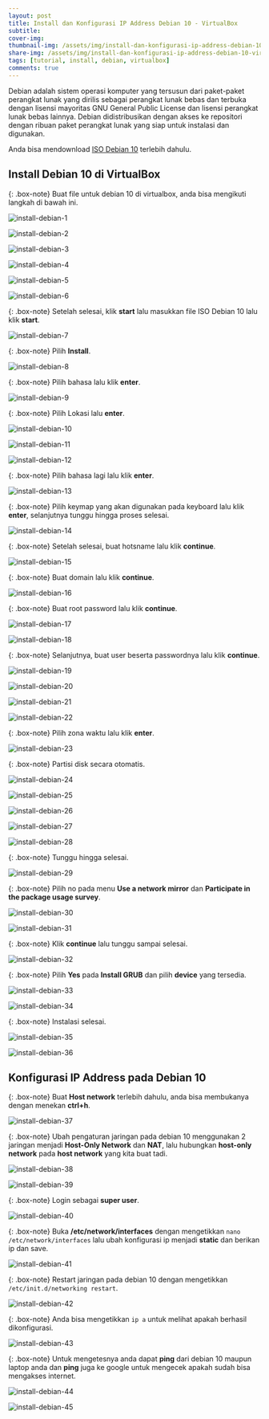 ```yaml
---
layout: post
title: Install dan Konfigurasi IP Address Debian 10 - VirtualBox
subtitle: 
cover-img: 
thumbnail-img: /assets/img/install-dan-konfigurasi-ip-address-debian-10-virtualbox/debian.jpeg
share-img: /assets/img/install-dan-konfigurasi-ip-address-debian-10-virtualbox/debian.jpeg
tags: [tutorial, install, debian, virtualbox]
comments: true
---
```


Debian adalah sistem operasi komputer yang tersusun dari paket-paket perangkat lunak yang dirilis sebagai perangkat lunak bebas dan terbuka dengan lisensi mayoritas GNU General Public License dan lisensi perangkat lunak bebas lainnya. Debian didistribusikan dengan akses ke repositori dengan ribuan paket perangkat lunak yang siap untuk instalasi dan digunakan.  

Anda bisa mendownload [ISO Debian 10](https://cdimage.debian.org/mirror/cdimage/release/current/amd64/iso-cd/) terlebih dahulu.  

## Install Debian 10 di VirtualBox

{: .box-note}
Buat file untuk debian 10 di virtualbox, anda bisa mengikuti langkah di bawah ini.

![install-debian-1](/assets/img/install-dan-konfigurasi-ip-address-debian-10-virtualbox/install-debian-1.png)

![install-debian-2](/assets/img/install-dan-konfigurasi-ip-address-debian-10-virtualbox/install-debian-2.png)

![install-debian-3](/assets/img/install-dan-konfigurasi-ip-address-debian-10-virtualbox/install-debian-3.png)

![install-debian-4](/assets/img/install-dan-konfigurasi-ip-address-debian-10-virtualbox/install-debian-4.png)

![install-debian-5](/assets/img/install-dan-konfigurasi-ip-address-debian-10-virtualbox/install-debian-5.png)

![install-debian-6](/assets/img/install-dan-konfigurasi-ip-address-debian-10-virtualbox/install-debian-6.png)

{: .box-note}
Setelah selesai, klik **start** lalu masukkan file ISO Debian 10 lalu klik **start**.

![install-debian-7](/assets/img/install-dan-konfigurasi-ip-address-debian-10-virtualbox/install-debian-7.png)

{: .box-note}
Pilih **Install**.

![install-debian-8](/assets/img/install-dan-konfigurasi-ip-address-debian-10-virtualbox/install-debian-8.png)

{: .box-note}
Pilih bahasa lalu klik **enter**.

![install-debian-9](/assets/img/install-dan-konfigurasi-ip-address-debian-10-virtualbox/install-debian-9.png)

{: .box-note}
Pilih Lokasi lalu **enter**.

![install-debian-10](/assets/img/install-dan-konfigurasi-ip-address-debian-10-virtualbox/install-debian-10.png)

![install-debian-11](/assets/img/install-dan-konfigurasi-ip-address-debian-10-virtualbox/install-debian-11.png)

![install-debian-12](/assets/img/install-dan-konfigurasi-ip-address-debian-10-virtualbox/install-debian-12.png)

{: .box-note}
Pilih bahasa lagi lalu klik **enter**.

![install-debian-13](/assets/img/install-dan-konfigurasi-ip-address-debian-10-virtualbox/install-debian-13.png)

{: .box-note}
Pilih keymap yang akan digunakan pada keyboard lalu klik **enter**, selanjutnya tunggu hingga proses selesai.

![install-debian-14](/assets/img/install-dan-konfigurasi-ip-address-debian-10-virtualbox/install-debian-14.png)

{: .box-note}
Setelah selesai, buat hotsname lalu klik **continue**.

![install-debian-15](/assets/img/install-dan-konfigurasi-ip-address-debian-10-virtualbox/install-debian-15.png)

{: .box-note}
Buat domain lalu klik **continue**.

![install-debian-16](/assets/img/install-dan-konfigurasi-ip-address-debian-10-virtualbox/install-debian-16.png)

{: .box-note}
Buat root password lalu klik **continue**.

![install-debian-17](/assets/img/install-dan-konfigurasi-ip-address-debian-10-virtualbox/install-debian-17.png)

![install-debian-18](/assets/img/install-dan-konfigurasi-ip-address-debian-10-virtualbox/install-debian-18.png)

{: .box-note}
Selanjutnya, buat user beserta passwordnya lalu klik **continue**.

![install-debian-19](/assets/img/install-dan-konfigurasi-ip-address-debian-10-virtualbox/install-debian-19.png)

![install-debian-20](/assets/img/install-dan-konfigurasi-ip-address-debian-10-virtualbox/install-debian-20.png)

![install-debian-21](/assets/img/install-dan-konfigurasi-ip-address-debian-10-virtualbox/install-debian-21.png)

![install-debian-22](/assets/img/install-dan-konfigurasi-ip-address-debian-10-virtualbox/install-debian-22.png)

{: .box-note}
Pilih zona waktu lalu klik **enter**.

![install-debian-23](/assets/img/install-dan-konfigurasi-ip-address-debian-10-virtualbox/install-debian-23.png)

{: .box-note}
Partisi disk secara otomatis.

![install-debian-24](/assets/img/install-dan-konfigurasi-ip-address-debian-10-virtualbox/install-debian-24.png)

![install-debian-25](/assets/img/install-dan-konfigurasi-ip-address-debian-10-virtualbox/install-debian-25.png)

![install-debian-26](/assets/img/install-dan-konfigurasi-ip-address-debian-10-virtualbox/install-debian-26.png)

![install-debian-27](/assets/img/install-dan-konfigurasi-ip-address-debian-10-virtualbox/install-debian-27.png)

![install-debian-28](/assets/img/install-dan-konfigurasi-ip-address-debian-10-virtualbox/install-debian-28.png)

{: .box-note}
Tunggu hingga selesai.

![install-debian-29](/assets/img/install-dan-konfigurasi-ip-address-debian-10-virtualbox/install-debian-29.png)

{: .box-note}
Pilih no pada menu **Use a network mirror** dan **Participate in the package usage survey**.

![install-debian-30](/assets/img/install-dan-konfigurasi-ip-address-debian-10-virtualbox/install-debian-30.png)

![install-debian-31](/assets/img/install-dan-konfigurasi-ip-address-debian-10-virtualbox/install-debian-31.png)

{: .box-note}
Klik **continue** lalu tunggu sampai selesai.

![install-debian-32](/assets/img/install-dan-konfigurasi-ip-address-debian-10-virtualbox/install-debian-32.png)

{: .box-note}
Pilih **Yes** pada **Install GRUB** dan pilih **device** yang tersedia.

![install-debian-33](/assets/img/install-dan-konfigurasi-ip-address-debian-10-virtualbox/install-debian-33.png)

![install-debian-34](/assets/img/install-dan-konfigurasi-ip-address-debian-10-virtualbox/install-debian-34.png)

{: .box-note}
Instalasi selesai.

![install-debian-35](/assets/img/install-dan-konfigurasi-ip-address-debian-10-virtualbox/install-debian-35.png)

![install-debian-36](/assets/img/install-dan-konfigurasi-ip-address-debian-10-virtualbox/install-debian-36.png)

## Konfigurasi IP Address pada Debian 10

{: .box-note}
Buat **Host network** terlebih dahulu, anda bisa membukanya dengan menekan **ctrl+h**.

![install-debian-37](/assets/img/install-dan-konfigurasi-ip-address-debian-10-virtualbox/install-debian-37.png)

{: .box-note}
Ubah pengaturan jaringan pada debian 10 menggunakan 2 jaringan menjadi **Host-Only Network** dan **NAT**, lalu hubungkan **host-only network** pada **host network** yang kita buat tadi.

![install-debian-38](/assets/img/install-dan-konfigurasi-ip-address-debian-10-virtualbox/install-debian-38.png)

![install-debian-39](/assets/img/install-dan-konfigurasi-ip-address-debian-10-virtualbox/install-debian-39.png)

{: .box-note}
Login sebagai **super user**.

![install-debian-40](/assets/img/install-dan-konfigurasi-ip-address-debian-10-virtualbox/install-debian-40.png)

{: .box-note}
Buka **/etc/network/interfaces** dengan mengetikkan `nano /etc/network/interfaces` lalu ubah konfigurasi ip menjadi **static** dan berikan ip dan save.

![install-debian-41](/assets/img/install-dan-konfigurasi-ip-address-debian-10-virtualbox/install-debian-41.png)

{: .box-note}
Restart jaringan pada debian 10 dengan mengetikkan `/etc/init.d/networking restart`.

![install-debian-42](/assets/img/install-dan-konfigurasi-ip-address-debian-10-virtualbox/install-debian-42.png)

{: .box-note}
Anda bisa mengetikkan `ip a` untuk melihat apakah berhasil dikonfigurasi.

![install-debian-43](/assets/img/install-dan-konfigurasi-ip-address-debian-10-virtualbox/install-debian-43.png)

{: .box-note}
Untuk mengetesnya anda dapat **ping** dari debian 10 maupun laptop anda dan **ping** juga ke google untuk mengecek apakah sudah bisa mengakses internet.

![install-debian-44](/assets/img/install-dan-konfigurasi-ip-address-debian-10-virtualbox/install-debian-44.png)

![install-debian-45](/assets/img/install-dan-konfigurasi-ip-address-debian-10-virtualbox/install-debian-45.png)
